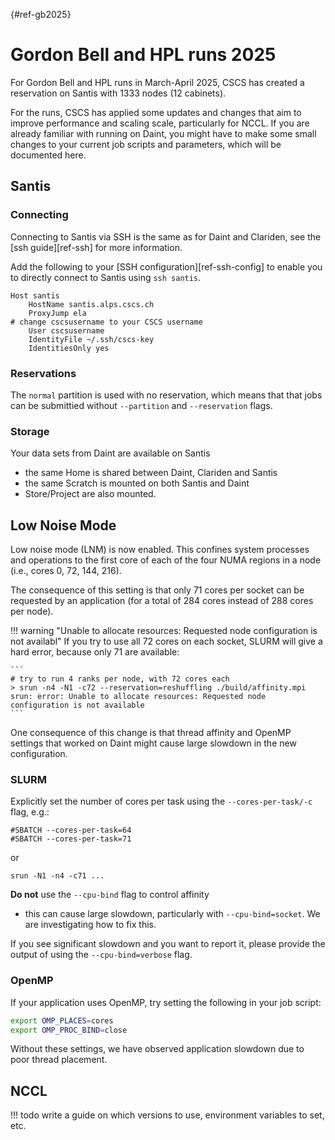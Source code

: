 [](){#ref-gb2025}
# Gordon Bell and HPL runs 2025

For Gordon Bell and HPL runs in March-April 2025, CSCS has created a reservation on Santis with 1333 nodes (12 cabinets).

For the runs, CSCS has applied some updates and changes that aim to improve performance and scaling scale, particularly for NCCL.
If you are already familiar with running on Daint, you might have to make some small changes to your current job scripts and parameters, which will be documented here.

## Santis

### Connecting

Connecting to Santis via SSH is the same as for Daint and Clariden, see the [ssh guide][ref-ssh] for more information.

Add the following to your [SSH configuration][ref-ssh-config] to enable you to directly connect to Santis using `ssh santis`.
```
Host santis
    HostName santis.alps.cscs.ch
    ProxyJump ela
# change cscsusername to your CSCS username
    User cscsusername
    IdentityFile ~/.ssh/cscs-key
    IdentitiesOnly yes
```

### Reservations

The `normal` partition is used with no reservation, which means that that jobs can be submittied without `--partition` and `--reservation` flags.

### Storage

Your data sets from Daint are available on Santis

* the same Home is shared between Daint, Clariden and Santis
* the same Scratch is mounted on both Santis and Daint
* Store/Project are also mounted.

## Low Noise Mode

Low noise mode (LNM) is now enabled.
This confines system processes and operations to the first core of each of the four NUMA regions in a node (i.e., cores 0, 72, 144, 216).

The consequence of this setting is that only 71 cores per socket can be requested by an application (for a total of 284 cores instead of 288 cores per node).

!!! warning "Unable to allocate resources: Requested node configuration is not availabl"
    If you try to use all 72 cores on each socket, SLURM will give a hard error, because only 71 are available:

    ```
    # try to run 4 ranks per node, with 72 cores each
    > srun -n4 -N1 -c72 --reservation=reshuffling ./build/affinity.mpi
    srun: error: Unable to allocate resources: Requested node configuration is not available
    ```

One consequence of this change is that thread affinity and OpenMP settings that worked on Daint might cause large slowdown in the new configuration.

### SLURM

Explicitly set the number of cores per task using the `--cores-per-task/-c` flag, e.g.:
```
#SBATCH --cores-per-task=64
#SBATCH --cores-per-task=71
```
or
```
srun -N1 -n4 -c71 ...
```

**Do not** use the `--cpu-bind` flag to control affinity

* this can cause large slowdown, particularly with `--cpu-bind=socket`. We are investigating how to fix this.

If you see significant slowdown and you want to report it, please provide the output of using the `--cpu-bind=verbose` flag.

### OpenMP

If your application uses OpenMP, try setting the following in your job script:

```bash
export OMP_PLACES=cores
export OMP_PROC_BIND=close
```

Without these settings, we have observed application slowdown due to poor thread placement.

## NCCL

!!! todo
    write a guide on which versions to use, environment variables to set, etc.
